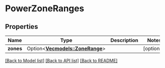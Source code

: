 # PowerZoneRanges

## Properties

Name | Type | Description | Notes
------------ | ------------- | ------------- | -------------
**zones** | Option<[**Vec<models::ZoneRange>**](ZoneRange.md)> |  | [optional]

[[Back to Model list]](../README.md#documentation-for-models) [[Back to API list]](../README.md#documentation-for-api-endpoints) [[Back to README]](../README.md)


